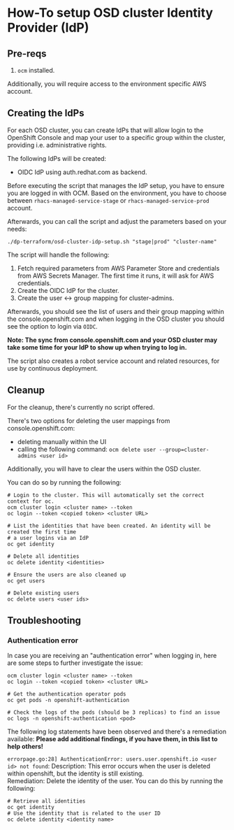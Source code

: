 # How-To setup OSD cluster Identity Provider (IdP)

## Pre-reqs

1. `ocm` installed.

Additionally, you will require access to the environment specific AWS account.

## Creating the IdPs

For each OSD cluster, you can create IdPs that will allow login to the OpenShift Console and map your user to a specific group within the cluster, providing i.e. administrative rights.

The following IdPs will be created:
- OIDC IdP using auth.redhat.com as backend.

Before executing the script that manages the IdP setup, you have to ensure you are logged in with OCM.
Based on the environment, you have to choose between `rhacs-managed-service-stage` or `rhacs-managed-service-prod` account.

Afterwards, you can call the script and adjust the parameters based on your needs:
```shell
./dp-terraform/osd-cluster-idp-setup.sh "stage|prod" "cluster-name"
```

The script will handle the following:
1. Fetch required parameters from AWS Parameter Store and credentials from AWS Secrets Manager. The first time it runs, it will ask for AWS credentials.
2. Create the OIDC IdP for the cluster.
3. Create the user <-> group mapping for cluster-admins.

Afterwards, you should see the list of users and their group mapping within the console.openshift.com and when
logging in the OSD cluster you should see the option to login via `OIDC`.

**Note: The sync from console.openshift.com and your OSD cluster may take some time for your IdP to show up when trying to log in.**

The script also creates a robot service account and related resources, for use by continuous deployment.

## Cleanup

For the cleanup, there's currently no script offered.

There's two options for deleting the user mappings from console.openshift.com:
- deleting manually within the UI
- calling the following command: `ocm delete user --group=cluster-admins <user id>`

Additionally, you will have to clear the users within the OSD cluster.

You can do so by running the following:
```shell
# Login to the cluster. This will automatically set the correct context for oc.
ocm cluster login <cluster name> --token
oc login --token <copied token> <cluster URL>

# List the identities that have been created. An identity will be created the first time
# a user logins via an IdP
oc get identity

# Delete all identities
oc delete identity <identities>

# Ensure the users are also cleaned up
oc get users

# Delete existing users
oc delete users <user ids>
```

## Troubleshooting

### Authentication error

In case you are receiving an "authentication error" when logging in, here are some steps to further investigate the issue:
```shell
ocm cluster login <cluster name> --token
oc login --token <copied token> <cluster URL>

# Get the authentication operator pods
oc get pods -n openshift-authentication

# Check the logs of the pods (should be 3 replicas) to find an issue
oc logs -n openshift-authentication <pod>
```

The following log statements have been observed and there's a remediation available:
**Please add additional findings, if you have them, in this list to help others!**

`errorpage.go:28] AuthenticationError: users.user.openshift.io <user id> not found`:
Description: This error occurs when the user is deleted within openshift, but the identity is still existing.  
Remediation: Delete the identity of the user. You can do this by running the following:
```shell
# Retrieve all identities
oc get identity
# Use the identity that is related to the user ID
oc delete identity <identity name>
```

